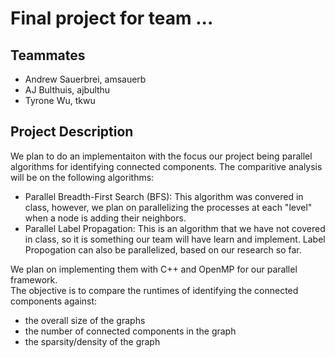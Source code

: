 # Final project for team ...

## Teammates

* Andrew Sauerbrei, amsauerb
* AJ Bulthuis, ajbulthu
* Tyrone Wu, tkwu

## Project Description

We plan to do an implementaiton with the focus our project being parallel algorithms for identifying connected components. The comparitive analysis will be on the following algorithms:
  - Parallel Breadth-First Search (BFS): This algorithm was convered in class, however, we plan on parallelizing the processes at each "level" when a node is adding their neighbors. 
  - Parallel Label Propagation: This is an algorithm that we have not covered in class, so it is something our team will have learn and implement. Label Propogation can also be parallelized, based on our research so far. 

We plan on implementing them with C++ and OpenMP for our parallel framework.  
The objective is to compare the runtimes of identifying the connected components against:
  - the overall size of the graphs
  - the number of connected components in the graph
  - the sparsity/density of the graph
